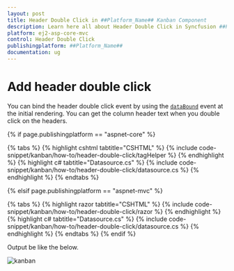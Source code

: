 ```yaml
---
layout: post
title: Header Double Click in ##Platform_Name## Kanban Component
description: Learn here all about Header Double Click in Syncfusion ##Platform_Name## Kanban component of Syncfusion Essential JS 2 and more.
platform: ej2-asp-core-mvc
control: Header Double Click
publishingplatform: ##Platform_Name##
documentation: ug
---
```



# Add header double click

You can bind the header double click event by using the [`dataBound`](../../api/kanban#dataBound) event at the initial rendering. You can get the column header text when you double click on the headers.

{% if page.publishingplatform == "aspnet-core" %}

{% tabs %}
{% highlight cshtml tabtitle="CSHTML" %}
{% include code-snippet/kanban/how-to/header-double-click/tagHelper %}
{% endhighlight %}
{% highlight c# tabtitle="Datasource.cs" %}
{% include code-snippet/kanban/how-to/header-double-click/datasource.cs %}
{% endhighlight %}
{% endtabs %}

{% elsif page.publishingplatform == "aspnet-mvc" %}

{% tabs %}
{% highlight razor tabtitle="CSHTML" %}
{% include code-snippet/kanban/how-to/header-double-click/razor %}
{% endhighlight %}
{% highlight c# tabtitle="Datasource.cs" %}
{% include code-snippet/kanban/how-to/header-double-click/datasource.cs %}
{% endhighlight %}
{% endtabs %}
{% endif %}



Output be like the below.

![kanban](./images/header-double-click.PNG)